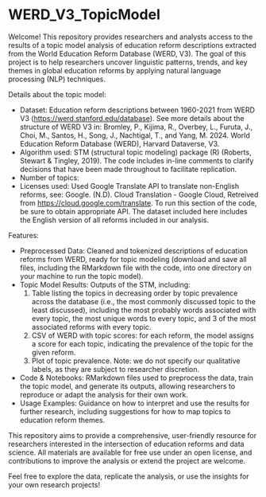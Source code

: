 # WERD_V3_TopicModel
Welcome! This repository provides researchers and analysts access to the results of a topic model analysis of education reform descriptions extracted from the World Education Reform Database (WERD, V3). The goal of this project is to help researchers uncover linguistic patterns, trends, and key themes in global education reforms by applying natural language processing (NLP) techniques.

Details about the topic model:
* Dataset: Education reform descriptions between 1960-2021 from WERD V3 (https://werd.stanford.edu/database). See more details about the structure of WERD V3 in: Bromley, P., Kijima, R., Overbey, L., Furuta, J., Choi, M., Santos, H., Song, J., Nachtigal, T., and Yang, M. 2024. World Education Reform Database (WERD), Harvard Dataverse, V3.
* Algorithm used: STM (structural topic modeling) package (R) (Roberts, Stewart & Tingley, 2019). The code includes in-line comments to clarify decisions that have been made throughout to facilitate replication.
* Number of topics: 
* Licenses used: Used Google Translate API to translate non-English reforms, see: Google. (N.D). Cloud Translation - Google Cloud, Retreived from https://cloud.google.com/translate. To run this section of the code, be sure to obtain appropriate API. The dataset included here includes the English version of all reforms included in our analysis.
  
Features:
* Preprocessed Data: Cleaned and tokenized descriptions of education reforms from WERD, ready for topic modeling (download and save all files, including the RMarkdown file with the code, into one directory on your machine to run the topic model).
* Topic Model Results: Outputs of the STM, including:
  1) Table listing the topics in decreasing order by topic prevalence across the database (i.e., the most commonly discussed topic to the least discussed), including the most probably words associated with every topic, the most unique words to every topic, and 3 of the most associated reforms with every topic.
  2) CSV of WERD with topic scores: for each reform, the model assigns a score for each topic, indicating the prevalence of the topic for the given reform.
  3) Plot of topic prevalence.
  Note: we do not specify our qualitative labels, as they are subject to researcher discretion.
* Code & Notebooks: RMarkdown files used to preprocess the data, train the topic model, and generate its outputs, allowing researchers to reproduce or adapt the analysis for their own work.
* Usage Examples: Guidance on how to interpret and use the results for further research, including suggestions for how to map topics to education reform themes.

This repository aims to provide a comprehensive, user-friendly resource for researchers interested in the intersection of education reforms and data science. All materials are available for free use under an open license, and contributions to improve the analysis or extend the project are welcome.

Feel free to explore the data, replicate the analysis, or use the insights for your own research projects! 
